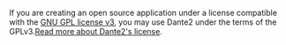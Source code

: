 If you are creating an open source application under a license compatible with the [GNU GPL license v3](https://www.gnu.org/licenses/gpl-3.0.html), you may use Dante2 under the terms of the GPLv3.[Read more about Dante2's license](https://michelson.github.io/dante2/#/license).
